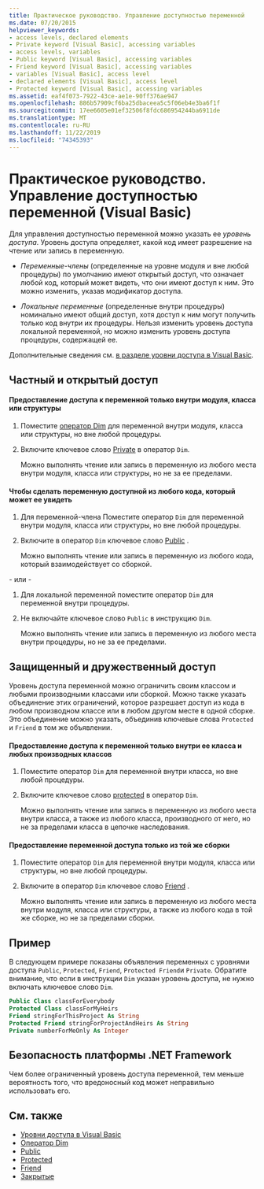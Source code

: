 ```yaml
---
title: Практическое руководство. Управление доступностью переменной
ms.date: 07/20/2015
helpviewer_keywords:
- access levels, declared elements
- Private keyword [Visual Basic], accessing variables
- access levels, variables
- Public keyword [Visual Basic], accessing variables
- Friend keyword [Visual Basic], accessing variables
- variables [Visual Basic], access level
- declared elements [Visual Basic], access level
- Protected keyword [Visual Basic], accessing variables
ms.assetid: eaf4f073-7922-43ce-ae1e-90ff376ae947
ms.openlocfilehash: 886b57909cf6ba25dbaceea5c5f06eb4e3ba6f1f
ms.sourcegitcommit: 17ee6605e01ef32506f8fdc686954244ba6911de
ms.translationtype: MT
ms.contentlocale: ru-RU
ms.lasthandoff: 11/22/2019
ms.locfileid: "74345393"
---
```

# <a name="how-to-control-the-availability-of-a-variable-visual-basic"></a>Практическое руководство. Управление доступностью переменной (Visual Basic)
Для управления доступностью переменной можно указать ее *уровень доступа*. Уровень доступа определяет, какой код имеет разрешение на чтение или запись в переменную.  
  
- *Переменные-члены* (определенные на уровне модуля и вне любой процедуры) по умолчанию имеют открытый доступ, что означает любой код, который может видеть, что они имеют доступ к ним. Это можно изменить, указав модификатор доступа.  
  
- *Локальные переменные* (определенные внутри процедуры) номинально имеют общий доступ, хотя доступ к ним могут получить только код внутри их процедуры. Нельзя изменить уровень доступа локальной переменной, но можно изменить уровень доступа процедуры, содержащей ее.  
  
 Дополнительные сведения см. [в разделе уровни доступа в Visual Basic](../../../../visual-basic/programming-guide/language-features/declared-elements/access-levels.md).  
  
## <a name="private-and-public-access"></a>Частный и открытый доступ  
  
#### <a name="to-make-a-variable-accessible-only-from-within-its-module-class-or-structure"></a>Предоставление доступа к переменной только внутри модуля, класса или структуры  
  
1. Поместите [оператор Dim](../../../../visual-basic/language-reference/statements/dim-statement.md) для переменной внутри модуля, класса или структуры, но вне любой процедуры.  
  
2. Включите ключевое слово [Private](../../../../visual-basic/language-reference/modifiers/private.md) в оператор `Dim`.  
  
     Можно выполнять чтение или запись в переменную из любого места внутри модуля, класса или структуры, но не за ее пределами.  
  
#### <a name="to-make-a-variable-accessible-from-any-code-that-can-see-it"></a>Чтобы сделать переменную доступной из любого кода, который может ее увидеть  
  
1. Для переменной-члена Поместите оператор `Dim` для переменной внутри модуля, класса или структуры, но вне любой процедуры.  
  
2. Включите в оператор `Dim` ключевое слово [Public](../../../../visual-basic/language-reference/modifiers/public.md) .  
  
     Можно выполнять чтение или запись в переменную из любого кода, который взаимодействует со сборкой.  
  
 \- или -  
  
1. Для локальной переменной поместите оператор `Dim` для переменной внутри процедуры.  
  
2. Не включайте ключевое слово `Public` в инструкцию `Dim`.  
  
     Можно выполнять чтение или запись в переменную из любого места внутри процедуры, но не за ее пределами.  
  
## <a name="protected-and-friend-access"></a>Защищенный и дружественный доступ  
 Уровень доступа переменной можно ограничить своим классом и любыми производными классами или сборкой. Можно также указать объединение этих ограничений, которое разрешает доступ из кода в любом производном классе или в любом другом месте в одной сборке. Это объединение можно указать, объединив ключевые слова `Protected` и `Friend` в том же объявлении.  
  
#### <a name="to-make-a-variable-accessible-only-from-within-its-class-and-any-derived-classes"></a>Предоставление доступа к переменной только внутри ее класса и любых производных классов  
  
1. Поместите оператор `Dim` для переменной внутри класса, но вне любой процедуры.  
  
2. Включите ключевое слово [protected](../../../../visual-basic/language-reference/modifiers/protected.md) в оператор `Dim`.  
  
     Можно выполнять чтение или запись в переменную из любого места внутри класса, а также из любого класса, производного от него, но не за пределами класса в цепочке наследования.  
  
#### <a name="to-make-a-variable-accessible-only-from-within-the-same-assembly"></a>Предоставление переменной доступа только из той же сборки  
  
1. Поместите оператор `Dim` для переменной внутри модуля, класса или структуры, но вне любой процедуры.  
  
2. Включите в оператор `Dim` ключевое слово [Friend](../../../../visual-basic/language-reference/modifiers/friend.md) .  
  
     Можно выполнять чтение или запись в переменную из любого места внутри модуля, класса или структуры, а также из любого кода в той же сборке, но не за пределами сборки.  
  
## <a name="example"></a>Пример  
 В следующем примере показаны объявления переменных с уровнями доступа `Public`, `Protected`, `Friend`, `Protected Friend`и `Private`. Обратите внимание, что если в инструкции `Dim` указан уровень доступа, не нужно включать ключевое слово `Dim`.  
  
```vb  
Public Class classForEverybody  
Protected Class classForMyHeirs  
Friend stringForThisProject As String  
Protected Friend stringForProjectAndHeirs As String  
Private numberForMeOnly As Integer  
```  
  
## <a name="net-framework-security"></a>Безопасность платформы .NET Framework  
 Чем более ограниченный уровень доступа переменной, тем меньше вероятность того, что вредоносный код может неправильно использовать его.  
  
## <a name="see-also"></a>См. также

- [Уровни доступа в Visual Basic](../../../../visual-basic/programming-guide/language-features/declared-elements/access-levels.md)
- [Оператор Dim](../../../../visual-basic/language-reference/statements/dim-statement.md)
- [Public](../../../../visual-basic/language-reference/modifiers/public.md)
- [Protected](../../../../visual-basic/language-reference/modifiers/protected.md)
- [Friend](../../../../visual-basic/language-reference/modifiers/friend.md)
- [Закрытые](../../../../visual-basic/language-reference/modifiers/private.md)
